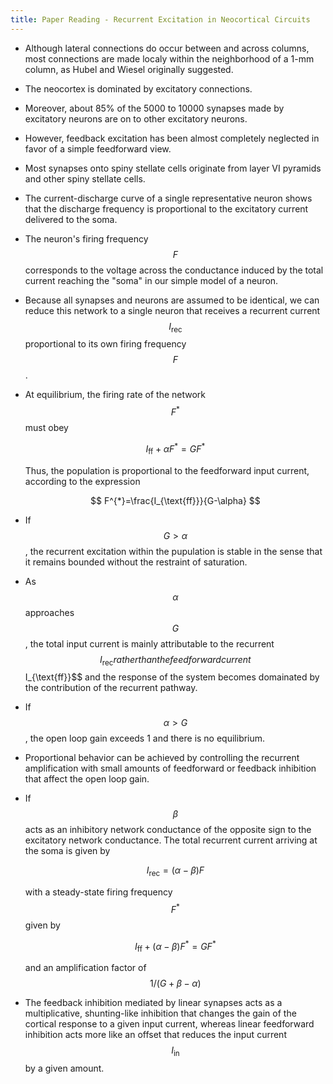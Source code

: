 ```yaml
---
title: Paper Reading - Recurrent Excitation in Neocortical Circuits
---
```


+ Although lateral connections do occur between and across columns, most connections are made localy within the neighborhood of a 1-mm column, as Hubel and Wiesel originally suggested.

+ The neocortex is dominated by excitatory connections.

+ Moreover, about 85% of the 5000 to 10000 synapses made by excitatory neurons are on to other excitatory neurons.

+ However, feedback excitation has been almost completely neglected in favor of a simple feedforward view.

+ Most synapses onto spiny stellate cells originate from layer VI pyramids and other spiny stellate cells.

+ The current-discharge curve of a single representative neuron shows that the discharge frequency is proportional to the excitatory current delivered to the soma.

+ The neuron's firing frequency $$F$$ corresponds to the voltage across the conductance induced by the total current reaching the "soma" in our simple model of a neuron.

+ Because all synapses and neurons are assumed to be identical, we can reduce this network to a single neuron that receives a recurrent current $$I_{\text{rec}}$$ proportional to its own firing frequency $$F$$.

+ At equilibrium, the firing rate of the network $$F^{*}$$ must obey
  
  $$
  I_{\text{ff}}+\alpha F^{*}=GF^{*}
  $$

  Thus, the population is proportional to the feedforward input current, according to the expression

  $$
  F^{*}=\frac{I_{\text{ff}}}{G-\alpha}
  $$

+ If $$G>\alpha$$, the recurrent excitation within the pupulation is stable in the sense that it remains bounded without the restraint of saturation.

+ As $$\alpha$$ approaches $$G$$, the total input current is mainly attributable to the recurrent $$I_{\text{rec}} rather than the feedforward current $$I_{\text{ff}}$$ and the response of the system becomes domainated by the contribution of the recurrent pathway.

+ If $$\alpha>G$$, the open loop gain exceeds 1 and there is no equilibrium.

+ Proportional behavior can be achieved by controlling the recurrent amplification with small amounts of feedforward or feedback inhibition that affect the open loop gain.

+ If $$\beta$$ acts as an inhibitory network conductance of the opposite sign to the excitatory network conductance. The total recurrent current arriving at the soma is given by

   $$
   I_{\text{rec}}=(\alpha-\beta)F
   $$

   with a steady-state firing frequency $$F^{*}$$ given by

   $$
   I_{\text{ff}}+(\alpha-\beta)F^{*}=GF^{*}
   $$

   and an amplification factor of $$1/(G+\beta-\alpha)$$

+ The feedback inhibition mediated by linear synapses acts as a multiplicative, shunting-like inhibition that changes the gain of the cortical response to a given input current, whereas linear feedforward inhibition acts more like an offset that reduces the input current $$I_{\text{in}}$$ by a given amount.
